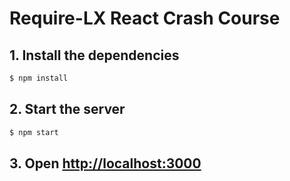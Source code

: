 # Require-LX React Crash Course

## 1. Install the dependencies

```bash
$ npm install
```

## 2. Start the server

```bash
$ npm start
```

## 3. Open [http://localhost:3000](http://localhost:3000)
